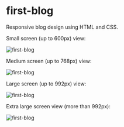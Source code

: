 # first-blog
Responsive blog design using HTML and CSS.

Small screen (up to 600px) view:

![first-blog](screenshots/small-screen.jpg)

Medium screen (up to 768px) view:

![first-blog](screenshots/medium-screen.jpg)

Large screen (up to 992px) view:

![first-blog](screenshots/large-screen.jpg)

Extra large screen view (more than 992px):

![first-blog](screenshots/extra-large-screen.jpg)
